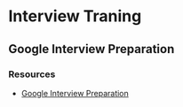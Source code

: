 # Interview Traning

## Google Interview Preparation

### Resources

- [Google Interview Preparation](http://blog.gainlo.co/index.php/category/google-interview-preparation/)
